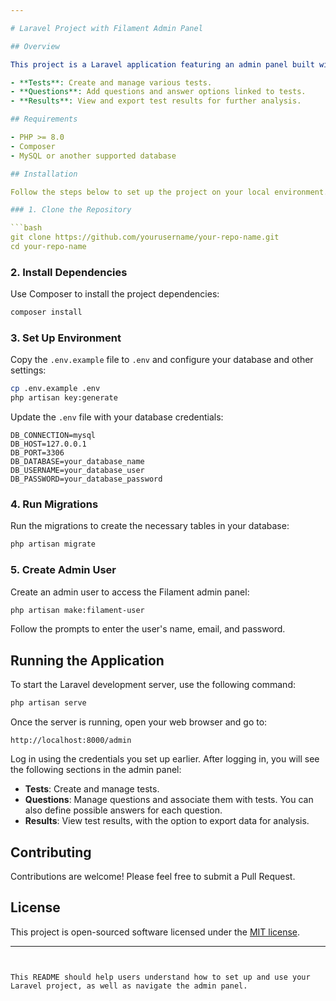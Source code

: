 ```yaml
---

# Laravel Project with Filament Admin Panel

## Overview

This project is a Laravel application featuring an admin panel built with Filament. The admin panel allows for the management of tests, questions, and results. The core features include:

- **Tests**: Create and manage various tests.
- **Questions**: Add questions and answer options linked to tests.
- **Results**: View and export test results for further analysis.

## Requirements

- PHP >= 8.0
- Composer
- MySQL or another supported database

## Installation

Follow the steps below to set up the project on your local environment.

### 1. Clone the Repository

```bash
git clone https://github.com/yourusername/your-repo-name.git
cd your-repo-name
```

### 2. Install Dependencies

Use Composer to install the project dependencies:

```bash
composer install
```

### 3. Set Up Environment

Copy the `.env.example` file to `.env` and configure your database and other settings:

```bash
cp .env.example .env
php artisan key:generate
```

Update the `.env` file with your database credentials:

```
DB_CONNECTION=mysql
DB_HOST=127.0.0.1
DB_PORT=3306
DB_DATABASE=your_database_name
DB_USERNAME=your_database_user
DB_PASSWORD=your_database_password
```

### 4. Run Migrations

Run the migrations to create the necessary tables in your database:

```bash
php artisan migrate
```

### 5. Create Admin User

Create an admin user to access the Filament admin panel:

```bash
php artisan make:filament-user
```

Follow the prompts to enter the user's name, email, and password.

## Running the Application

To start the Laravel development server, use the following command:

```bash
php artisan serve
```

Once the server is running, open your web browser and go to:

```
http://localhost:8000/admin
```

Log in using the credentials you set up earlier. After logging in, you will see the following sections in the admin panel:

- **Tests**: Create and manage tests.
- **Questions**: Manage questions and associate them with tests. You can also define possible answers for each question.
- **Results**: View test results, with the option to export data for analysis.

## Contributing

Contributions are welcome! Please feel free to submit a Pull Request.

## License

This project is open-sourced software licensed under the [MIT license](LICENSE).

---
```


This README should help users understand how to set up and use your Laravel project, as well as navigate the admin panel.
